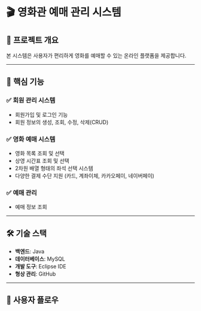 # 🎬 영화관 예매 관리 시스템

## 📌 프로젝트 개요
본 시스템은 사용자가 편리하게 영화를 예매할 수 있는 온라인 플랫폼을 제공합니다.

---

## 🚀 핵심 기능

### ✅ 회원 관리 시스템
- 회원가입 및 로그인 기능
- 회원 정보의 생성, 조회, 수정, 삭제(CRUD)

### ✅ 영화 예매 시스템
- 영화 목록 조회 및 선택
- 상영 시간표 조회 및 선택
- 2차원 배열 형태의 좌석 선택 시스템
- 다양한 결제 수단 지원 (카드, 계좌이체, 카카오페이, 네이버페이)

### ✅ 예매 관리
- 예매 정보 조회

---

## 🛠️ 기술 스택
- **백엔드**: Java  
- **데이터베이스**: MySQL  
- **개발 도구**: Eclipse IDE  
- **형상 관리**: GitHub  

---

## 🧭 사용자 플로우

